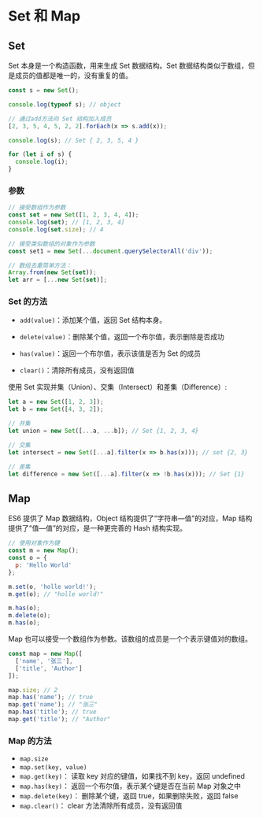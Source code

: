 # Set 和 Map

## Set

Set 本身是一个构造函数，用来生成 Set 数据结构。Set 数据结构类似于数组，但是成员的值都是唯一的，没有重复的值。

```js
const s = new Set();

console.log(typeof s); // object

// 通过add方法向 Set 结构加入成员
[2, 3, 5, 4, 5, 2, 2].forEach(x => s.add(x));

console.log(s); // Set { 2, 3, 5, 4 }

for (let i of s) {
  console.log(i);
}
```

### 参数

```js
// 接受数组作为参数
const set = new Set([1, 2, 3, 4, 4]);
console.log(set); // [1, 2, 3, 4]
console.log(set.size); // 4

// 接受类似数组的对象作为参数
const set1 = new Set(...document.querySelectorAll('div'));

// 数组去重简单方法：
Array.from(new Set(set));
let arr = [...new Set(set)];
```

### Set 的方法

- `add(value)`：添加某个值，返回 Set 结构本身。

- `delete(value)`：删除某个值，返回一个布尔值，表示删除是否成功

- `has(value)`：返回一个布尔值，表示该值是否为 Set 的成员

- `clear()`：清除所有成员，没有返回值

使用 Set 实现并集（Union）、交集（Intersect）和差集（Difference）:

```js
let a = new Set([1, 2, 3]);
let b = new Set([4, 3, 2]);

// 并集
let union = new Set([...a, ...b]); // Set {1, 2, 3, 4}

// 交集
let intersect = new Set([...a].filter(x => b.has(x))); // set {2, 3}

// 差集
let difference = new Set([...a].filter(x => !b.has(x))); // Set {1}
```

## Map

ES6 提供了 Map 数据结构，Object 结构提供了“字符串—值”的对应，Map 结构提供了“值—值”的对应，是一种更完善的 Hash 结构实现。

```js
// 使用对象作为键
const m = new Map();
const o = {
  p: 'Hello World'
};

m.set(o, 'holle world!');
m.get(o); // "holle world!"

m.has(o);
m.delete(o);
m.has(o);
```

Map 也可以接受一个数组作为参数。该数组的成员是一个个表示键值对的数组。

```js
const map = new Map([
  ['name', '张三'],
  ['title', 'Author']
]);

map.size; // 2
map.has('name'); // true
map.get('name'); // "张三"
map.has('title'); // true
map.get('title'); // "Author"
```

### Map 的方法

- `map.size`
- `map.set(key, value)`
- `map.get(key)`： 读取 key 对应的键值，如果找不到 key，返回 undefined
- `map.has(key)`： 返回一个布尔值，表示某个键是否在当前 Map 对象之中
- `map.delete(key)`： 删除某个键，返回 true，如果删除失败，返回 false
- `map.clear()`： clear 方法清除所有成员，没有返回值
